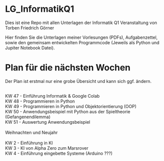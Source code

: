 # LG_InformatikQ1
Dies ist eine Repo mit allen Unterlagen der Informatik Q1 Veranstaltung von Torben Friedrich Görner

Hier finden Sie die Unterlagen meiner Vorlesungen (PDFs), Aufgabenzettel, sowie den gemeinsam entwickelten Programmcode (Jeweils als Python und Jupiter Notebook Datei).
# Plan für die nächsten Wochen

Der Plan ist erstmal nur eine grobe Übersicht und kann sich ggf. ändern.<br> <br>

KW 47 - Einführung Informatik & Google Colab <br>
KW 48 - Programmieren in Python <br>
KW 49 - Programmieren in Python und Objektorientierung (OOP) <br>
KW 50 - Anwendungsbeispiel mit Python aus der Spieltheorie (Gefangenendilemma) <br>
KW 51 - Auswertung Anwendungsbeispiel <br>
<br>
Weihnachten und Neujahr <br>
<br>
KW 2 - Einführung in KI <br>
KW 3 - KI von Alpha Zero zum Marsrover <br>
KW 4 - Einführung eingebette Systeme (Arduino ???) <br>
